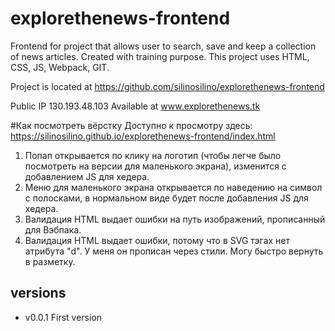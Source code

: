 # explorethenews-frontend


Frontend for project that allows user to search, save and keep a collection of news articles. Created with training purpose. 
This project uses HTML, CSS, JS, Webpack, GIT.

Project is located at https://github.com/silinosilino/explorethenews-frontend

Public IP 130.193.48.103
Available at www.explorethenews.tk

#Как посмотреть вёрстку
Доступно к просмотру здесь:
https://silinosilino.github.io/explorethenews-frontend/index.html

1) Попап открывается по клику на логотип (чтобы легче было посмотреть на версии для маленького экрана), изменится с добавлением JS для хедера.
2) Меню для маленького экрана открывается по наведению на символ с полосками, в нормальном виде будет после добавления JS для хедера.
3) Валидация HTML выдает ошибки на путь изображений, прописанный для Вэбпака.
4) Валидация HTML выдает ошибки, потому что в SVG тэгах нет атрибута "d". У меня он прописан через стили. Могу быстро вернуть в разметку.


## versions
* v0.0.1 First version 

